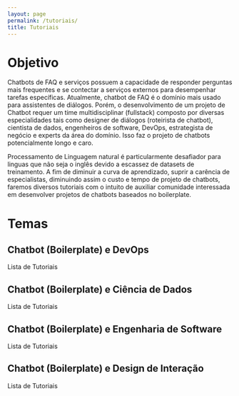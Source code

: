 ```yaml
---
layout: page
permalink: /tutoriais/
title: Tutoriais
---
```


# Objetivo

Chatbots de FAQ e serviços possuem a capacidade de responder perguntas mais frequentes e se contectar a serviços externos
para desempenhar tarefas específicas. Atualmente, chatbot de FAQ é o domínio mais usado para assistentes de diálogos.
Porém, o desenvolvimento de um projeto de Chatbot requer um time multidisciplinar (fullstack) composto por diversas especialidades
 tais como designer de diálogos (roteirista de chatbot), cientista de dados, engenheiros de software, DevOps, estrategista de 
 negócio e experts da área do domínio. Isso faz o projeto de chatbots potencialmente longo e caro. 

Processamento de Linguagem natural é particularmente desafiador para linguas que não seja o inglês devido a escassez de datasets
de treinamento. A fim de diminuir a curva de aprendizado, suprir a carência de especialistas, diminuindo assim o custo e tempo de
projeto de chatbots, faremos diversos tutoriais com o intuito de auxiliar comunidade interessada em desenvolver projetos de chatbots
baseados no boilerplate.

# Temas
## Chatbot (Boilerplate) e DevOps

Lista de Tutoriais

## Chatbot (Boilerplate) e Ciência de Dados

Lista de Tutoriais

## Chatbot (Boilerplate) e Engenharia de Software
 
 Lista de Tutoriais
 
## Chatbot (Boilerplate) e Design de Interação
 
 Lista de Tutoriais
